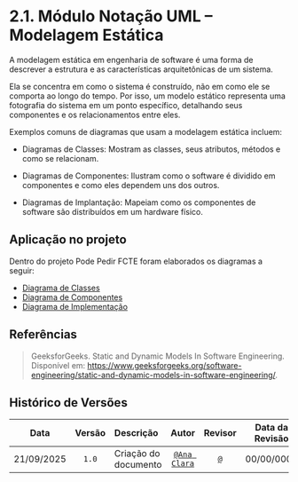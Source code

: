 # 2.1. Módulo Notação UML – Modelagem Estática

A modelagem estática em engenharia de software é uma forma de descrever a estrutura e as características arquitetônicas de um sistema.

Ela se concentra em como o sistema é construído, não em como ele se comporta ao longo do tempo. Por isso, um modelo estático representa  uma fotografia do sistema em um ponto específico, detalhando seus componentes e os relacionamentos entre eles.

Exemplos comuns de diagramas que usam a modelagem estática incluem:

- Diagramas de Classes: Mostram as classes, seus atributos, métodos e como se relacionam.

- Diagramas de Componentes: Ilustram como o software é dividido em componentes e como eles dependem uns dos outros.

- Diagramas de Implantação: Mapeiam como os componentes de software são distribuídos em um hardware físico.

## Aplicação no projeto

Dentro do projeto Pode Pedir FCTE foram elaborados os diagramas a seguir:

- [Diagrama de Classes]()
- [Diagrama de Componentes]()
- [Diagrama de Implementação]()


## Referências

> GeeksforGeeks. Static and Dynamic Models In Software Engineering. Disponível em: https://www.geeksforgeeks.org/software-engineering/static-and-dynamic-models-in-software-engineering/.

## Histórico de Versões

| **Data**       | **Versão** | **Descrição**                         | **Autor**                                      | **Revisor**                                      | **Data da Revisão** |
| :--------: | :----: | :-------------------------------- | :----------------------------------------: | :----------------------------------------: | :-------------: |
| 21/09/2025 |  `1.0`   | Criação do documento | [`@Ana Clara`](https://github.com/anabborges) | [`@`](https://github.com/) |   00/00/0000    |